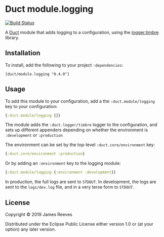 # Duct module.logging

[![Build Status](https://travis-ci.org/duct-framework/module.logging.svg?branch=master)](https://travis-ci.org/duct-framework/module.logging)

A [Duct][] module that adds logging to a configuration, using the
[logger.timbre][] library.

[duct]: https://github.com/duct-framework/duct
[logger.timbre]: https://github.com/duct-framework/logger.timbre

## Installation

To install, add the following to your project `:dependencies`:

    [duct/module.logging "0.4.0"]

## Usage

To add this module to your configuration, add a the
`:duct.module/logging` key to your configuration:

```clojure
{:duct.module/logging {}}
```

The module adds the `:duct.logger/timbre` logger to the configuration,
and sets up different appenders depending on whether the environment
is `:development` or `:production`

The environment can be set by the top-level `:duct.core/environment`
key:

```clojure
{:duct.core/environment :production}
```

Or by adding an `:environment` key to the logging module:

```clojure
{:duct.module/logging {:environment :development}}
```

In production, the full logs are sent to `STDOUT`. In development, the
logs are sent to the `logs/dev.log` file, and in a very terse form to
`STDOUT`.

## License

Copyright © 2019 James Reeves

Distributed under the Eclipse Public License either version 1.0 or (at
your option) any later version.
